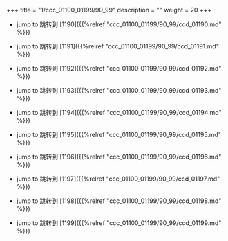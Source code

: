 +++
title = "1/ccc_01100_01199/90_99"
description = ""
weight = 20
+++

* jump to 跳转到 [1190]({{%relref "ccc_01100_01199/90_99/ccd_01190.md" %}})

* jump to 跳转到 [1191]({{%relref "ccc_01100_01199/90_99/ccd_01191.md" %}})

* jump to 跳转到 [1192]({{%relref "ccc_01100_01199/90_99/ccd_01192.md" %}})

* jump to 跳转到 [1193]({{%relref "ccc_01100_01199/90_99/ccd_01193.md" %}})

* jump to 跳转到 [1194]({{%relref "ccc_01100_01199/90_99/ccd_01194.md" %}})

* jump to 跳转到 [1195]({{%relref "ccc_01100_01199/90_99/ccd_01195.md" %}})

* jump to 跳转到 [1196]({{%relref "ccc_01100_01199/90_99/ccd_01196.md" %}})

* jump to 跳转到 [1197]({{%relref "ccc_01100_01199/90_99/ccd_01197.md" %}})

* jump to 跳转到 [1198]({{%relref "ccc_01100_01199/90_99/ccd_01198.md" %}})

* jump to 跳转到 [1199]({{%relref "ccc_01100_01199/90_99/ccd_01199.md" %}})

